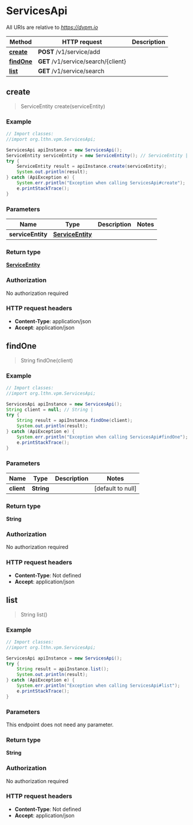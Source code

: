 # ServicesApi

All URIs are relative to *https://dvpm.io*

Method | HTTP request | Description
------------- | ------------- | -------------
[**create**](ServicesApi.md#create) | **POST** /v1/service/add | 
[**findOne**](ServicesApi.md#findOne) | **GET** /v1/service/search/{client} | 
[**list**](ServicesApi.md#list) | **GET** /v1/service/search | 



## create

> ServiceEntity create(serviceEntity)



### Example

```java
// Import classes:
//import org.lthn.vpm.ServicesApi;

ServicesApi apiInstance = new ServicesApi();
ServiceEntity serviceEntity = new ServiceEntity(); // ServiceEntity | 
try {
    ServiceEntity result = apiInstance.create(serviceEntity);
    System.out.println(result);
} catch (ApiException e) {
    System.err.println("Exception when calling ServicesApi#create");
    e.printStackTrace();
}
```

### Parameters


Name | Type | Description  | Notes
------------- | ------------- | ------------- | -------------
 **serviceEntity** | [**ServiceEntity**](ServiceEntity.md)|  |

### Return type

[**ServiceEntity**](ServiceEntity.md)

### Authorization

No authorization required

### HTTP request headers

- **Content-Type**: application/json
- **Accept**: application/json


## findOne

> String findOne(client)



### Example

```java
// Import classes:
//import org.lthn.vpm.ServicesApi;

ServicesApi apiInstance = new ServicesApi();
String client = null; // String | 
try {
    String result = apiInstance.findOne(client);
    System.out.println(result);
} catch (ApiException e) {
    System.err.println("Exception when calling ServicesApi#findOne");
    e.printStackTrace();
}
```

### Parameters


Name | Type | Description  | Notes
------------- | ------------- | ------------- | -------------
 **client** | **String**|  | [default to null]

### Return type

**String**

### Authorization

No authorization required

### HTTP request headers

- **Content-Type**: Not defined
- **Accept**: application/json


## list

> String list()



### Example

```java
// Import classes:
//import org.lthn.vpm.ServicesApi;

ServicesApi apiInstance = new ServicesApi();
try {
    String result = apiInstance.list();
    System.out.println(result);
} catch (ApiException e) {
    System.err.println("Exception when calling ServicesApi#list");
    e.printStackTrace();
}
```

### Parameters

This endpoint does not need any parameter.

### Return type

**String**

### Authorization

No authorization required

### HTTP request headers

- **Content-Type**: Not defined
- **Accept**: application/json

